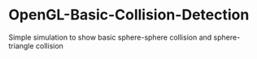 # OpenGL-Basic-Collision-Detection
Simple simulation to show basic sphere-sphere collision and sphere-triangle collision
